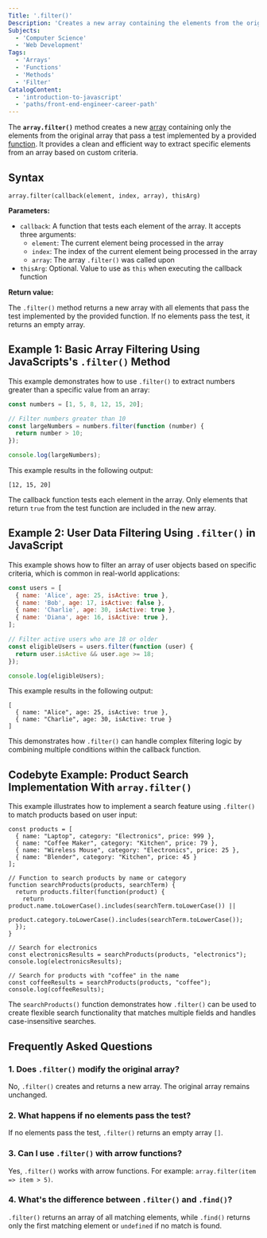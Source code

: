 ```yaml
---
Title: '.filter()'
Description: 'Creates a new array containing the elements from the original array that pass a test implemented by a provided function.'
Subjects:
  - 'Computer Science'
  - 'Web Development'
Tags:
  - 'Arrays'
  - 'Functions'
  - 'Methods'
  - 'Filter'
CatalogContent:
  - 'introduction-to-javascript'
  - 'paths/front-end-engineer-career-path'
---
```


The **`array.filter()`** method creates a new [array](https://www.codecademy.com/resources/docs/javascript/arrays) containing only the elements from the original array that pass a test implemented by a provided [function](https://www.codecademy.com/resources/docs/javascript/functions). It provides a clean and efficient way to extract specific elements from an array based on custom criteria.

## Syntax

```pseudo
array.filter(callback(element, index, array), thisArg)
```

**Parameters:**

- `callback`: A function that tests each element of the array. It accepts three arguments:
  - `element`: The current element being processed in the array
  - `index`: The index of the current element being processed in the array
  - `array`: The array `.filter()` was called upon
- `thisArg`: Optional. Value to use as `this` when executing the callback function

**Return value:**

The `.filter()` method returns a new array with all elements that pass the test implemented by the provided function. If no elements pass the test, it returns an empty array.

## Example 1: Basic Array Filtering Using JavaScripts's `.filter()` Method

This example demonstrates how to use `.filter()` to extract numbers greater than a specific value from an array:

```js
const numbers = [1, 5, 8, 12, 15, 20];

// Filter numbers greater than 10
const largeNumbers = numbers.filter(function (number) {
  return number > 10;
});

console.log(largeNumbers);
```

This example results in the following output:

```shell
[12, 15, 20]
```

The callback function tests each element in the array. Only elements that return `true` from the test function are included in the new array.

## Example 2: User Data Filtering Using `.filter()` in JavaScript

This example shows how to filter an array of user objects based on specific criteria, which is common in real-world applications:

```js
const users = [
  { name: 'Alice', age: 25, isActive: true },
  { name: 'Bob', age: 17, isActive: false },
  { name: 'Charlie', age: 30, isActive: true },
  { name: 'Diana', age: 16, isActive: true },
];

// Filter active users who are 18 or older
const eligibleUsers = users.filter(function (user) {
  return user.isActive && user.age >= 18;
});

console.log(eligibleUsers);
```

This example results in the following output:

```shell
[
  { name: "Alice", age: 25, isActive: true },
  { name: "Charlie", age: 30, isActive: true }
]
```

This demonstrates how `.filter()` can handle complex filtering logic by combining multiple conditions within the callback function.

## Codebyte Example: Product Search Implementation With `array.filter()`

This example illustrates how to implement a search feature using `.filter()` to match products based on user input:

```codebyte/javascript
const products = [
  { name: "Laptop", category: "Electronics", price: 999 },
  { name: "Coffee Maker", category: "Kitchen", price: 79 },
  { name: "Wireless Mouse", category: "Electronics", price: 25 },
  { name: "Blender", category: "Kitchen", price: 45 }
];

// Function to search products by name or category
function searchProducts(products, searchTerm) {
  return products.filter(function(product) {
    return product.name.toLowerCase().includes(searchTerm.toLowerCase()) ||
           product.category.toLowerCase().includes(searchTerm.toLowerCase());
  });
}

// Search for electronics
const electronicsResults = searchProducts(products, "electronics");
console.log(electronicsResults);

// Search for products with "coffee" in the name
const coffeeResults = searchProducts(products, "coffee");
console.log(coffeeResults);
```

The `searchProducts()` function demonstrates how `.filter()` can be used to create flexible search functionality that matches multiple fields and handles case-insensitive searches.

## Frequently Asked Questions

### 1. Does `.filter()` modify the original array?

No, `.filter()` creates and returns a new array. The original array remains unchanged.

### 2. What happens if no elements pass the test?

If no elements pass the test, `.filter()` returns an empty array `[]`.

### 3. Can I use `.filter()` with arrow functions?

Yes, `.filter()` works with arrow functions. For example: `array.filter(item => item > 5)`.

### 4. What's the difference between `.filter()` and `.find()`?

`.filter()` returns an array of all matching elements, while `.find()` returns only the first matching element or `undefined` if no match is found.
